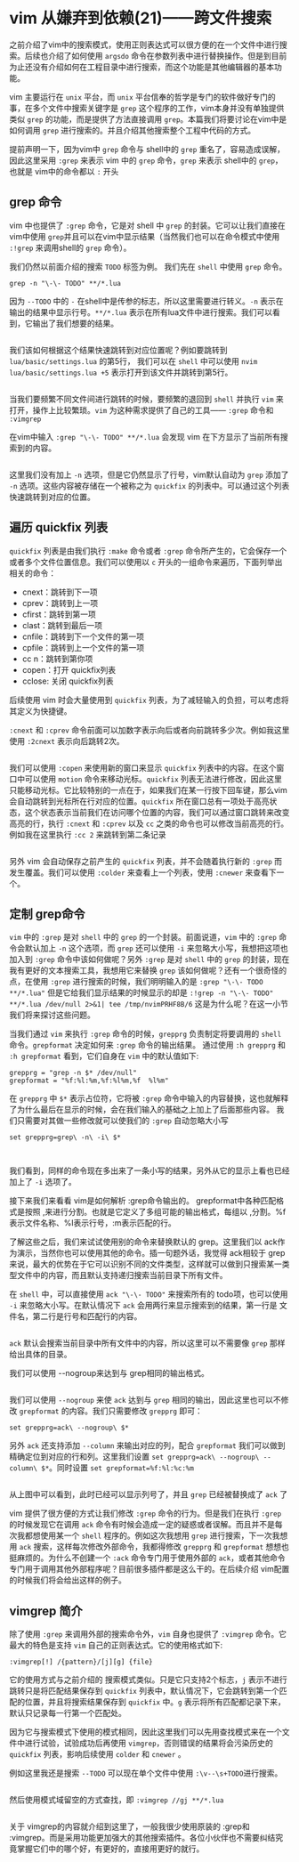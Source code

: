 # vim 从嫌弃到依赖(21)——跨文件搜索

之前介绍了vim中的搜索模式，使用正则表达式可以很方便的在一个文件中进行搜索。后续也介绍了如何使用 `argsdo` 命令在参数列表中进行替换操作。但是到目前为止还没有介绍如何在工程目录中进行搜索，而这个功能是其他编辑器的基本功能。

vim 主要运行在 `unix` 平台，而 `unix` 平台信奉的哲学是专门的软件做好专门的事，在多个文件中搜索关键字是 `grep` 这个程序的工作，vim本身并没有单独提供类似 `grep` 的功能，而是提供了方法直接调用 `grep`。本篇我们将要讨论在vim中是如何调用 `grep` 进行搜索的。并且介绍其他搜索整个工程中代码的方式。

提前声明一下，因为vim中 `grep` 命令与 shell中的 `grep` 重名了，容易造成误解，因此这里采用 `:grep` 来表示 vim 中的 `grep` 命令，`grep` 来表示 shell中的 `grep`，也就是 vim中的命令都以 `:` 开头

## grep 命令

vim 中也提供了 `:grep` 命令，它是对 shell 中 `grep` 的封装。它可以让我们直接在vim中使用 `grep`并且可以在vim中显示结果（当然我们也可以在命令模式中使用 `:!grep` 来调用shell的 `grep` 命令）。

我们仍然以前面介绍的搜索 `TODO` 标签为例。
我们先在 `shell` 中使用 `grep` 命令。

```shell
grep -n "\-\- TODO" **/*.lua
```

因为 `--TODO` 中的 `-` 在shell中是传参的标志，所以这里需要进行转义。`-n` 表示在输出的结果中显示行号。`**/*.lua` 表示在所有lua文件中进行搜索。我们可以看到，它输出了我们想要的结果。
&#x20;

<figure><img src="image/21/1.png" alt=""><figcaption></figcaption></figure>

我们该如何根据这个结果快速跳转到对应位置呢？例如要跳转到 `lua/basic/settings.lua` 的第5行， 我们可以在 `shell` 中可以使用 `nvim lua/basic/settings.lua +5` 表示打开到该文件并跳转到第5行。

&#x20;

<figure><img src="image/21/2.gif" alt=""><figcaption></figcaption></figure>

当我们要频繁不同文件间进行跳转的时候，要频繁的退回到 `shell` 并执行 `vim` 来打开，操作上比较繁琐。`vim` 为这种需求提供了自己的工具—— `:grep` 命令和 `:vimgrep`

在vim中输入 `:grep "\-\- TODO" **/*.lua` 会发现 vim 在下方显示了当前所有搜索到的内容。
&#x20;

<figure><img src="image/21/3.gif" alt=""><figcaption></figcaption></figure>

这里我们没有加上 `-n` 选项，但是它仍然显示了行号，vim默认自动为 `grep` 添加了 `-n` 选项。这些内容被存储在一个被称之为 `quickfix` 的列表中。可以通过这个列表快速跳转到对应的位置。

## 遍历 quickfix 列表

`quickfix` 列表是由我们执行 `:make` 命令或者 `:grep` 命令所产生的，它会保存一个或者多个文件位置信息。我们可以使用以 `c` 开头的一组命令来遍历，下面列举出相关的命令：

- cnext：跳转到下一项
- cprev：跳转到上一项
- cfirst：跳转到第一项
- clast：跳转到最后一项
- cnfile：跳转到下一个文件的第一项
- cpfile：跳转到上一个文件的第一项
- cc n：跳转到第你项
- copen：打开 quickfix列表
- cclose: 关闭 quickfix列表

后续使用 vim 时会大量使用到 `quickfix` 列表，为了减轻输入的负担，可以考虑将其定义为快捷键。

`:cnext` 和 `:cprev` 命令前面可以加数字表示向后或者向前跳转多少次。例如我这里使用 `:2cnext` 表示向后跳转2次。
&#x20;

<figure><img src="image/21/4.gif" alt=""><figcaption></figcaption></figure>

我们可以使用 `:copen` 来使用新的窗口来显示 `quickfix` 列表中的内容。在这个窗口中可以使用 `motion` 命令来移动光标。`quickfix` 列表无法进行修改，因此这里只能移动光标。它比较特别的一点在于，如果我们在某一行按下回车键，那么vim会自动跳转到光标所在行对应的位置。`quickfix` 所在窗口总有一项处于高亮状态，这个状态表示当前我们在访问哪个位置的内容，我们可以通过窗口跳转来改变高亮的行，执行 `:cnext` 和 `:cprev` 以及 `cc` 之类的命令也可以修改当前高亮的行。例如我在这里执行 `:cc 2` 来跳转到第二条记录
&#x20;

<figure><img src="image/21/5.gif" alt=""><figcaption></figcaption></figure>

另外 vim 会自动保存之前产生的 `quickfix` 列表，并不会随着执行新的 `:grep` 而发生覆盖。我们可以使用 `:colder` 来查看上一个列表，使用 `:cnewer` 来查看下一个。

## 定制 grep命令

`vim` 中的 `:grep` 是对 `shell` 中的 `grep` 的一个封装。前面说道，`vim` 中的 `:grep` 命令会默认加上 `-n` 这个选项，而 `grep` 还可以使用 `-i` 来忽略大小写，我想把这项也加入到 `:grep` 命令中该如何做呢？另外 `:grep` 是对 `shell` 中的 `grep` 的封装，现在我有更好的文本搜索工具，我想用它来替换 `grep` 该如何做呢？还有一个很奇怪的点，在使用 `:grep` 进行搜索的时候，我们明明输入的是 `:grep "\-\- TODO **/*.lua"` 但是它给我们显示结果的时候显示的却是 `:!grep -n "\-\- TODO" **/*.lua /dev/null 2>&1| tee /tmp/nvimPRHF8B/6` 这是为什么呢？在这一小节我们将来探讨这些问题。

当我们通过 `vim` 来执行 `:grep` 命令的时候，`grepprg` 负责制定将要调用的 `shell` 命令。`grepformat` 决定如何来 `:grep` 命令的输出结果。
通过使用 `:h grepprg` 和 `:h grepformat` 看到，它们自身在 `vim` 中的默认值如下:

```viml
grepprg = "grep -n $* /dev/null"
grepformat = "%f:%l:%m,%f:%l%m,%f  %l%m"
```

在 `grepprg` 中 `$*` 表示占位符，它将被 `:grep` 命令中输入的内容替换，这也就解释了为什么最后在显示的时候，会在我们输入的基础之上加上了后面那些内容。 我们只需要对其做一些修改就可以使我们的 `:grep` 自动忽略大小写

```viml
set grepprg=grep\ -n\ -i\ $*
```

&#x20;

<figure><img src="image/21/6.png" alt=""><figcaption></figcaption></figure>

&#x20;

<figure><img src="image/21/7.gif" alt=""><figcaption></figcaption></figure>

我们看到，同样的命令现在多出来了一条小写的结果，另外从它的显示上看也已经加上了 `-i` 选项了。

接下来我们来看看 vim是如何解析 :grep命令输出的。
grepformat中各种匹配格式是按照 ,来进行分割。也就是它定义了多组可能的输出格式，每组以 ,分割。%f表示文件名称、%l表示行号，:m表示匹配的行。

了解这些之后，我们来试试使用别的命令来替换默认的 grep。这里我们以 ack作为演示，当然你也可以使用其他的命令。插一句题外话，我觉得 ack相较于 grep来说，最大的优势在于它可以识别不同的文件类型，这样就可以做到只搜索某一类型文件中的内容，而且默认支持递归搜索当前目录下所有文件。

在 `shell` 中，可以直接使用 `ack "\-\- TODO"` 来搜索所有的 todo项，也可以使用 `-i` 来忽略大小写。在默认情况下 `ack` 会用两行来显示搜索到的结果，第一行是 文件名，第二行是行号和匹配行的内容。
&#x20;

<figure><img src="image/21/8.png" alt=""><figcaption></figcaption></figure>

`ack` 默认会搜索当前目录中所有文件中的内容，所以这里可以不需要像 `grep` 那样给出具体的目录。

我们可以使用 --nogroup来达到与 grep相同的输出格式。
&#x20;

<figure><img src="image/21/9.png" alt=""><figcaption></figcaption></figure>

我们可以使用 `--nogroup` 来使 `ack` 达到与 `grep` 相同的输出，因此这里也可以不修改 `grepformat` 的内容。我们只需要修改 `grepprg` 即可：

```viml
set grepprg=ack\ --nogroup\ $*
```

另外 `ack` 还支持添加 `--column` 来输出对应的列，配合 `grepformat` 我们可以做到精确定位到对应的行和列。这里我们设置 `set grepprg=ack\ --nogroup\ --column\ $*`。同时设置 `set grepformat=%f:%l:%c:%m`
&#x20;

<figure><img src="image/21/10.gif" alt=""><figcaption></figcaption></figure>

从上图中可以看到，此时已经可以显示列号了，并且 `grep` 已经被替换成了 `ack` 了

vim 提供了很方便的方式让我们修改 `:grep` 命令的行为。但是我们在执行 `:grep` 的时候发现它在调用 `ack` 命令有时候会造成一定的疑惑或者误解。而且并不是每次我都想使用某一个 `shell` 程序的。例如这次我想用 `grep` 进行搜索，下一次我想用 `ack` 搜索，这样每次修改外部命令，我都得修改 `grepprg` 和 `grepformat` 想想也挺麻烦的。为什么不创建一个 `:ack` 命令专门用于使用外部的 `ack`，或者其他命令专门用于调用其他外部程序呢？目前很多插件都是这么干的。在后续介绍 vim配置的时候我们将会给出这样的例子。

## vimgrep 简介

除了使用 `:grep` 来调用外部的搜索命令外，`vim` 自身也提供了 `:vimgrep` 命令。它最大的特色是支持 `vim` 自己的正则表达式。它的使用格式如下:

```vimscripts
:vimgrep[!] /{pattern}/[j][g] {file}
```

它的使用方式与之前介绍的 搜索模式类似。只是它只支持2个标志，`j` 表示不进行跳转只是将匹配结果保存到 `quickfix` 列表中，默认情况下，它会跳转到第一个匹配的位置，并且将搜索结果保存到 `quickfix` 中。`g` 表示将所有匹配都记录下来，默认只记录每一行第一个匹配处。

因为它与搜索模式下使用的模式相同，因此这里我们可以先用查找模式来在一个文件中进行试验，试验成功后再使用 `vimgrep`，否则错误的结果将会污染历史的 `quickfix` 列表，影响后续使用 `colder` 和 `cnewer` 。

例如这里我还是搜索 `--TODO` 可以现在单个文件中使用 `:\v--\s+TODO`进行搜索。
&#x20;

<figure><img src="image/21/11.gif" alt=""><figcaption></figcaption></figure>

然后使用模式域留空的方式查找，即 `:vimgrep //gj **/*.lua`
&#x20;

<figure><img src="image/21/12.gif" alt=""><figcaption></figcaption></figure>

关于 vimgrep的内容就介绍到这里了，一般我很少使用原装的 :grep和 :vimgrep。而是采用功能更加强大的其他搜索插件。各位小伙伴也不需要纠结究竟掌握它们中的哪个好，有更好的，直接用更好的就行。
